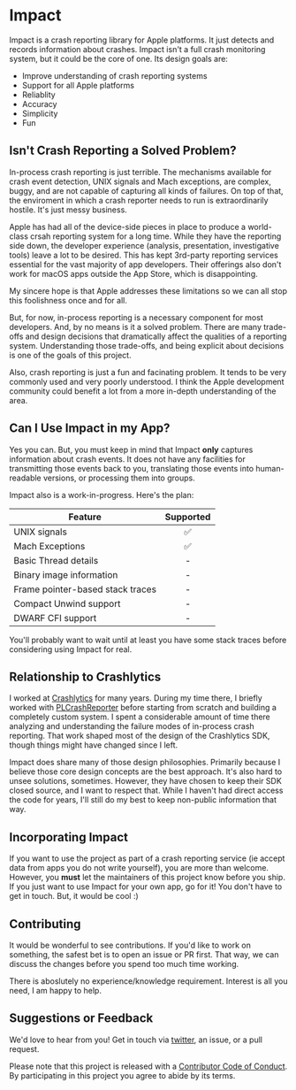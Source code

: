 # Impact

Impact is a crash reporting library for Apple platforms. It just detects and records information about crashes. Impact isn't a full crash monitoring system, but it could be the core of one. Its design goals are:

* Improve understanding of crash reporting systems
* Support for all Apple platforms
* Reliablity
* Accuracy
* Simplicity
* Fun

## Isn't Crash Reporting a Solved Problem?

In-process crash reporting is just terrible. The mechanisms available for crash event detection, UNIX signals and Mach exceptions, are complex, buggy, and are not capable of capturing all kinds of failures. On top of that, the enviroment in which a crash reporter needs to run is extraordinarily hostile. It's just messy business.

Apple has had all of the device-side pieces in place to produce a world-class crsah reporting system for a long time. While they have the reporting side down, the developer experience (analysis, presentation, investigative tools) leave a lot to be desired. This has kept 3rd-party reporting services essential for the vast majority of app developers. Their offerings also don't work for macOS apps outside the App Store, which is disappointing.

My sincere hope is that Apple addresses these limitations so we can all stop this foolishness once and for all.

But, for now, in-process reporting is a necessary component for most developers. And, by no means is it a solved problem. There are many trade-offs and design decisions that dramatically affect the qualities of a reporting system. Understanding those trade-offs, and being explicit about decisions is one of the goals of this project.

Also, crash reporting is just a fun and facinating problem. It tends to be very commonly used and very poorly understood. I think the Apple development community could benefit a lot from a more in-depth understanding of the area.

## Can I Use Impact in my App?

Yes you can. But, you must keep in mind that Impact **only** captures information about crash events. It does not have any facilities for transmitting those events back to you, translating those events into human-readable versions, or processing them into groups.

Impact also is a work-in-progress. Here's the plan:

| Feature            | Supported |
| -------------------|:---------:|
| UNIX signals | ✅ |
| Mach Exceptions | ✅ |
| Basic Thread details | - |
| Binary image information | - |
| Frame pointer-based stack traces | - |
| Compact Unwind support | - |
| DWARF CFI support | - |

You'll probably want to wait until at least you have some stack traces before considering using Impact for real.

## Relationship to Crashlytics

I worked at [Crashlytics](https://firebase.google.com/products/crashlytics) for many years. During my time there, I briefly worked with [PLCrashReporter](https://www.plcrashreporter.org) before starting from scratch and building a completely custom system. I spent a considerable amount of time there analyzing and understanding the failure modes of in-process crash reporting. That work shaped most of the design of the Crashlytics SDK, though things might have changed since I left.

Impact does share many of those design philosophies. Primarily because I believe those core design concepts are the best approach. It's also hard to unsee solutions, sometimes. However, they have chosen to keep their SDK closed source, and I want to respect that. While I haven't had direct access the code for years, I'll still do my best to keep non-public information that way.

## Incorporating Impact

If you want to use the project as part of a crash reporting service (ie accept data from apps you do not write yourself), you are more than welcome. However, you **must** let the maintainers of this project know before you ship. If you just want to use Impact for your own app, go for it! You don't have to get in touch. But, it would be cool :)

## Contributing

It would be wonderful to see contributions. If you'd like to work on something, the safest bet is to open an issue or PR first. That way, we can discuss the changes before you spend too much time working.

There is aboslutely no experience/knowledge requirement. Interest is all you need, I am happy to help.

## Suggestions or Feedback

We'd love to hear from you! Get in touch via [twitter](https://twitter.com/chimehq), an issue, or a pull request.

Please note that this project is released with a [Contributor Code of Conduct](CODE_OF_CONDUCT.md). By participating in this project you agree to abide by its terms.
